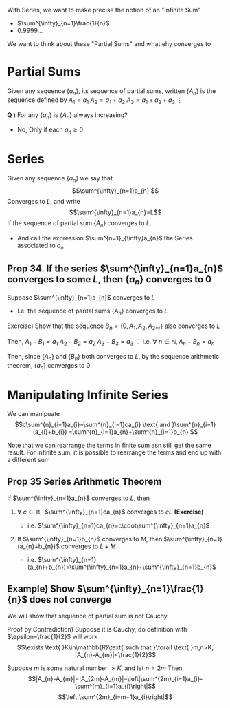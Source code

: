 With Series, we want to make precise the notion of an "Infinite Sum"
- $\sum^{\infty}_{n=1}\frac{1}{n}$
- $0.9999\dots$

We want to think about these "Partial Sums" and what ehy converges to

# Partial Sums
Given any sequence $\{a_{n}\}$, its sequence of partial sums, written $\{A_{n}\}$ is the sequence defined by
$A_{1}=a_{1}$
$A_{2}=a_{1}+a_{2}$
$A_{3}=a_{1}+a_{2}+a_{3}$
 $\vdots$

**Q )**
For any $\{a_{n}\}$ is $\{A_{n}\}$ always increasing?
- No, Only if each $a_{n}\geq 0$

# Series
Given any sequence $\{a_{n}\}$ we say that 
$$\sum^{\infty}_{n=1}a_{n} $$
Converges to $L$, and write $$\sum^{\infty}_{n=1}a_{n}=L$$
If the sequence of partial sum $\{A_{n}\}$ converges to $L$.
- And call the expression $\sum^{n=1}_{\infty}a_{n}$ the Series associated to $a_{n}$

## Prop 34. If the series $\sum^{\infty}_{n=1}a_{n}$ converges to some $L$, then $\{a_{n}\}$ converges to 0
Suppose $\sum^{\infty}_{n=1}a_{n}$ converges to $L$
- I.e. the sequence of parital sums $\{A_{n}\}$ converges to $L$

Exercise) Show that the sequence $B_{n}=\{0, A_{1}, A_{2}, A_{3}\dots\}$ also converges to $L$

Then, 
$A_{1}-B_{1}=a_{1}$
$A_{2}-B_{2}=a_{2}$
$A_{3}-B_{3}=a_{3}$
 $\vdots$
i.e. $\forall \text{ }n\in\mathbb{N}, A_{n}-B_{n}=a_{n}$

Then, since $\{A_{n}\}$ and $\{B_{n}\}$ both converges to $L$, by the sequence arithmetic theorem, $\{a_{n}\}$ converges to 0

# Manipulating Infinite Series
We can manipuate
$$c\sum^{n}_{i=1}a_{i}=\sum^{n}_{i=1}ca_{i}  \text{ and }\sum^{n}_{i=1}(a_{i}+b_{i}) =\sum^{n}_{i=1}a_{n}+\sum^{n}_{i=1}b_{n}  $$

Note that we can rearrange the terms in finite sum asn still get the same result. For infinite sum, it is possible to rearrange the terms and end up with a different sum

## Prop 35 Series Arithmetic Theorem
If $\sum^{\infty}_{n=1}a_{n}$ converges to $L$, then
1) $\forall \text{ } c\in\mathbb{R}, \text{ }$ $\sum^{\infty}_{n=1}ca_{n}$ converges to $cL$ **(Exercise)**
	- i.e. $\sum^{\infty}_{n=1}ca_{n}=c\cdot\sum^{\infty}_{n=1}a_{n}$

2) If $\sum^{\infty}_{n=1}b_{n}$ converges to $M$, then $\sum^{\infty}_{n=1}(a_{n}+b_{n})$ converges to $L+M$
	- i.e. $\sum^{\infty}_{n=1}(a_{n}+b_{n})=\sum^{\infty}_{n=1}a_{n}+\sum^{\infty}_{n=1}b_{n}$


## Example) Show $\sum^{\infty}_{n=1}\frac{1}{n}$ does not converge
We will show that sequence of partial sum is not Cauchy

Proof by Contradiction) Suppose it is Cauchy, do definition with $\epsilon=\frac{1}{2}$ will work
$$\exists \text{ }K\in\mathbb{R}\text{ such that }\forall \text{ }m,n>K, |A_{n}-A_{m}|<\frac{1}{2}$$

Suppose $m$ is some natural number $>K$, and let $n=2m$
Then, 
$$|A_{n}-A_{m}|=|A_{2m}-A_{m}|=\left|\sum^{2m}_{i=1}a_{i}-\sum^{m}_{i=1}a_{i}\right|$$
$$\left|\sum^{2m}_{i=m+1}a_{i}\right|$$